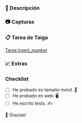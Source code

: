### 📝 Descripción

### 📷 Capturas

### 📋 Tarea de Taiga

[Tarea insert_number](https://teams.dekaside.com/project/climatecoin/task/insert_number)

### 📈 Extras

### Checklist

- [ ] He probado en tamaño móvil. 📱
- [ ] He probado en web. 🖥
- [ ] He escrito tests. ️️✍️

💙 Gracias!
